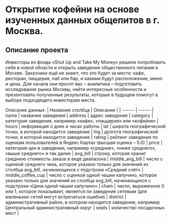 # Открытие кофейни на основе изученных данных общепитов в г. Москва.
## Описание проекта

Инвесторы из фонда «Shut Up and Take My Money» решили попробовать себя в новой области и открыть заведение общественного питания в Москве. Заказчики ещё не знают, что это будет за место: кафе, ресторан, пиццерия, паб или бар, и какими будут расположение, меню и цены.
Для начала они просят вас – аналитика – подготовить исследование рынка Москвы, найти интересные особенности и презентовать полученные результаты, которые в будущем помогут в выборе подходящего инвесторам места.

Описание данных:
| Название столбца | Описание |
| ------ | ------ |
name | название заведения |
address | адрес заведения |
category | категория заведения, например «кафе», «пиццерия» или «кофейня» |
hours | информация о днях и часах работы |
lat | широта географической точки, в которой находится заведение |
lng | долгота географической точки, в которой находится заведение |
rating | рейтинг заведения по оценкам пользователей в Яндекс Картах (высшая оценка – 5.0) |
price | категория цен в заведении, например «средние», «ниже среднего», «выше среднего» и так далее |
avg_bill | строка, которая хранит среднюю стоимость заказа в виде диапазона |
middle_avg_bill | число с оценкой среднего чека, которое указано только для значений из столбца avg_bill, начинающихся с подстроки «Средний счёт» |
middle_coffee_cup | число с оценкой одной чашки капучино, которое указано только для значений из столбца avg_bill, начинающихся с подстроки «Цена одной чашки капучино» |
chain | число, выраженное 0 или 1, которое показывает, является ли заведение сетевым (для маленьких сетей могут встречаться ошибки) |
district | административный район, в котором находится заведение, например Центральный административный округ |
seats | количество посадочных мест |



